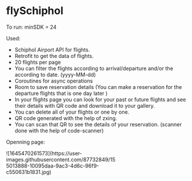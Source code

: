 # flySchiphol

To run:
minSDK = 24

Used: 
- Schiphol Airport API for flights.
- Retrofit to get the data of flights.
- 20 flights per page
- You can filter the flights according to arrival/departure and/or the according to date. (yyyy-MM-dd)
- Coroutines for async operations
- Room to save reservation details (You can make a reservation for the departure flights that is one day later )
- In your flights page you can look for your past or future flights and see their details with QR code and download it to your gallery.
- You can delete all of your flights or one by one.
- QR code generated with the help of zxing.
- You can scan that QR to see the details of your reservation. (scanner done with the help of code-scanner)


Openning page: 
<div style="width: 60%; height: 60%">
![1645470261573](https://user-images.githubusercontent.com/87732849/155013888-10095daa-9ac3-4d6c-96f9-c550631b1831.jpg)

</div>
